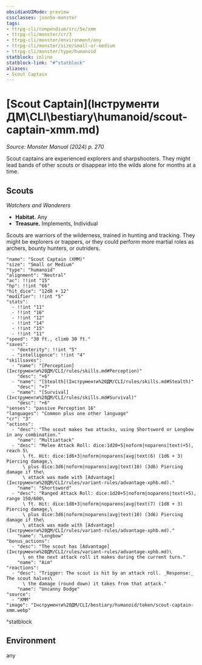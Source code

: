 ```yaml
---
obsidianUIMode: preview
cssclasses: json5e-monster
tags:
- ttrpg-cli/compendium/src/5e/xmm
- ttrpg-cli/monster/cr/3
- ttrpg-cli/monster/environment/any
- ttrpg-cli/monster/size/small-or-medium
- ttrpg-cli/monster/type/humanoid
statblock: inline
statblock-link: "#^statblock"
aliases:
- Scout Captain
---
```

# [Scout Captain](Інструменти ДМ\CLI\bestiary\humanoid/scout-captain-xmm.md)
*Source: Monster Manual (2024) p. 270*  

Scout captains are experienced explorers and sharpshooters. They might lead bands of other scouts or disappear into the wilds alone for months at a time.

## Scouts

*Watchers and Wanderers*

- **Habitat.** Any  
- **Treasure.** Implements, Individual  

Scouts are warriors of the wilderness, trained in hunting and tracking. They might be explorers or trappers, or they could perform more martial roles as archers, bounty hunters, or outriders.

```statblock
"name": "Scout Captain (XMM)"
"size": "Small or Medium"
"type": "humanoid"
"alignment": "Neutral"
"ac": !!int "15"
"hp": !!int "66"
"hit_dice": "12d8 + 12"
"modifier": !!int "5"
"stats":
  - !!int "11"
  - !!int "16"
  - !!int "12"
  - !!int "14"
  - !!int "15"
  - !!int "11"
"speed": "30 ft., climb 30 ft."
"saves":
  - "dexterity": !!int "5"
  - "intelligence": !!int "4"
"skillsaves":
  - "name": "[Perception](Інструменти%20ДМ/CLI/rules/skills.md#Perception)"
    "desc": "+6"
  - "name": "[Stealth](Інструменти%20ДМ/CLI/rules/skills.md#Stealth)"
    "desc": "+7"
  - "name": "[Survival](Інструменти%20ДМ/CLI/rules/skills.md#Survival)"
    "desc": "+6"
"senses": "passive Perception 16"
"languages": "Common plus one other language"
"cr": "3"
"actions":
  - "desc": "The scout makes two attacks, using Shortsword or Longbow in any combination."
    "name": "Multiattack"
  - "desc": "Melee Attack Roll: dice:1d20+5|noform|noparens|text(+5), reach 5\
      \ ft. Hit: dice:1d6+3|noform|noparens|avg|text(6) (1d6 + 3) Piercing damage,\
      \ plus dice:3d6|noform|noparens|avg|text(10) (3d6) Piercing damage if the\
      \ attack was made with [Advantage](Інструменти%20ДМ/CLI/rules/variant-rules/advantage-xphb.md)."
    "name": "Shortsword"
  - "desc": "Ranged Attack Roll: dice:1d20+5|noform|noparens|text(+5), range 150/600\
      \ ft. Hit: dice:1d8+3|noform|noparens|avg|text(7) (1d8 + 3) Piercing damage,\
      \ plus dice:3d6|noform|noparens|avg|text(10) (3d6) Piercing damage if the\
      \ attack was made with [Advantage](Інструменти%20ДМ/CLI/rules/variant-rules/advantage-xphb.md)."
    "name": "Longbow"
"bonus_actions":
  - "desc": "The scout has [Advantage](Інструменти%20ДМ/CLI/rules/variant-rules/advantage-xphb.md)\
      \ on the next attack roll it makes during the current turn."
    "name": "Aim"
"reactions":
  - "desc": "Trigger: The scout is hit by an attack roll. _Response:_ The scout halves\
      \ the damage (round down) it takes from that attack."
    "name": "Uncanny Dodge"
"source":
  - "XMM"
"image": "Інструменти%20ДМ/CLI/bestiary/humanoid/token/scout-captain-xmm.webp"
```
^statblock

## Environment

any